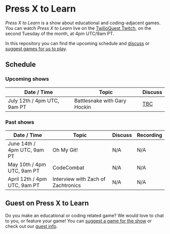 # Press X to Learn

_Press X to Learn_ is a show about educational and coding-adjacent games.  You can watch _Press X to Learn_ live on the [TwilioQuest Twitch](https://twitch.tv/twilioquest), on the second Tuesday of the month, at 4pm UTC/9am PT. 

In this repository you can find the upcoming schedule and [discuss]() or [suggest games for us to play]().

## Schedule

### Upcoming shows

| Date / Time| Topic | Discuss | 
|---------------|-------|----|
| July 12th / 4pm UTC, 9am PT | Battlesnake with Gary Hockin | [TBC]() |

### Past shows

| Date / Time| Topic | Discuss | Recording |
|---------------|-------|----|----|
| June 14th / 4pm UTC, 9am PT | Oh My Git! | N/A | N/A | [Twitch](https://www.twitch.tv/videos/1510820516)|
| May 10th / 4pm UTC, 9am PT | CodeCombat | N/A | N/A | [TBC]()|
| April 12th / 4pm UTC, 9am PT | Interview with Zach of Zachtronics | N/A | N/A | [Twitch](https://www.twitch.tv/videos/1454395489)|

## Guest on Press X to Learn

Do you make an educational or coding related game? We would love to chat to you, or feature your game! You can [suggest a game for the show]() or check out our [guest info](). 
